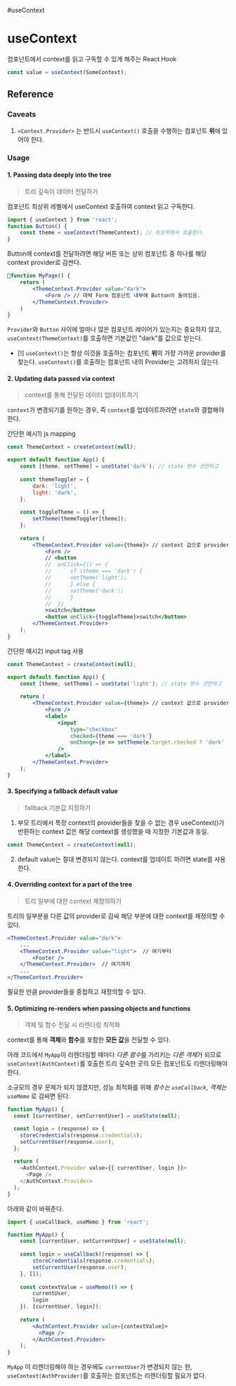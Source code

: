 #useContext 

# useContext
컴포넌트에서 context를 읽고 구독할 수 있게 해주는 React Hook

```jsx
const value = useContext(SomeContext);
```

## Reference
### **Caveats**
1. `<Context.Provider>` 는 반드시 `useContext()` 호출을 수행하는 컴포넌트 **위**에 있어야 한다.

### Usage
#### 1. Passing data deeply into the tree
> 트리 깊숙이 데이터 전달하기 

컴포넌트 최상위 레벨에서 useContext 호출하여 context 읽고 구독한다.
```jsx
import { useContext } from 'react';
function Button() {
	const theme = useContext(ThemeContext); // 최상위에서 호출한다.
}
```

Button에 context를 전달하려면 해당 버튼 또는 상위 컴포넌트 중 하나를 해당 context provider로 감싼다.
```jsx
function MyPage() {
	return (
		<ThemeContext.Provider value="dark">
			<Form /> // 대략 Form 컴포넌트 내부에 Button이 들어있음.
		</ThemeContext.Provider>
	)
}
```
`Provider`와 `Button` 사이에 얼마나 많은 컴포넌트 레이어가 있는지는 중요하지 않고,
`useContext(ThemeContext)`를 호출하면 기본값인 "dark"를 값으로 받는다.

- [!] `useContext()`는 항상 이것을 호출하는 컴포넌트 **위**의 가장 가까운 provider를 찾는다. 
      `useContext()`를 호출하는 컴포넌트 내의 Provider는 고려하지 않는다.

#### 2. Updating data passed via context
> context를 통해 전달된 데이터 업데이트하기

`context`가 변경되기를 원하는 경우, 즉 `context`를 업데이트하려면 `state`와 결합해야 한다.

간단한 예시1) js mapping
```jsx
const ThemeContext = createContext(null);

export default function App() {
	const [theme, setTheme] = useState('dark'); // state 변수 선언하고
	
	const themeToggler = {
		dark: 'light',
		light: 'dark',
	};
	
	const toggleTheme = () => {
		setTheme(themeToggler[theme]);
	};
	
	return (
		<ThemeContext.Provider value={theme}> // context 값으로 provider에 전달한다.
			<Form />
			// <button
			//	onClick={() => {
			//		if (theme === 'dark') {
			//		setTheme('light');
			//		} else {
			//		setTheme('dark');
			//		}
			//	}}
			>switch</button>	
			<button onClick={toggleTheme}>switch</button>
		</ThemeContext.Provider>
	);
}
```

간단한 예시2) input tag 사용
```jsx
const ThemeContext = createContext(null);

export default function App() {
	const [theme, setTheme] = useState('light'); // state 변수 선언하고
	
	return (
		<ThemeContext.Provider value={theme}> // context 값으로 provider에 전달한다.
			<Form />
			<label>
				<input 
					type="checkbox" 
					checked={theme === 'dark'}
					onChange={e => setTheme(e.target.checked ? 'dark' : 'light')} 
				/>
			</label>
		</ThemeContext.Provider>
	);
}
```

#### 3. Specifying a fallback default value
> fallback 기본값 지정하기

1. 부모 트리에서 특정 context의 provider들을 찾을 수 없는 경우
	useContext()가 반환하는 context 값은 해당 context를 생성했을 때 지정한 기본값과 동일.
```jsx
const ThemeContext = createContext(null);
```
2. default value는 절대 변경되지 않는다.
	context를 업데이트 하려면 state를 사용한다.


#### 4. Overriding context for a part of the tree
> 트리 일부에 대한 context 재정의하기

트리의 일부분을 다른 값의 provider로 감싸 해당 부분에 대한 context를 재정의할 수 있다.
```jsx
<ThemeContext.Provider value="dark">  
	...
	<ThemeContext.Provider value="light">  // 여기부터
		<Footer />  
	</ThemeContext.Provider>  // 여기까지
	...  
</ThemeContext.Provider>
```
필요한 만큼 provider들을 중첩하고 재정의할 수 있다.

#### 5. Optimizing re-renders when passing objects and functions
> 객체 및 함수 전달 시 리렌더링 최적화

context를 통해 **객체**와 **함수**를 포함한 **모든 값**을 전달할 수 있다.

아래 코드에서 `MyApp`이 리렌더링할 때마다 *다른 함수*를 가리키는 *다른 객체*가 되므로 `useContext(AuthContext)`를 호출한 트리 깊숙한 곳의 모든 컴포넌트도 리렌더링해야 한다.

소규모의 경우 문제가 되지 않겠지만, 성능 최적화를 위해 *함수는 `useCallback`*, *객체는 `useMemo`* 로 감싸면 된다.

```jsx
function MyApp() {
  const [currentUser, setCurrentUser] = useState(null);

  const login = (response) => {
    storeCredentials(response.credentials);
    setCurrentUser(response.user);
  };
  
  return (
    <AuthContext.Provider value={{ currentUser, login }}>
      <Page />
    </AuthContext.Provider>
  );
}
```
아래와 같이 바꿔준다.

```jsx
import { useCallback, useMemo } from 'react';

function MyApp() {
	const [currentUser, setCurrentUser] = useState(null);
	
	const login = useCallback((response) => {
		storeCredentials(response.credentials);
		setCurrentUser(response.user);
	}, []);
	
	const contextValue = useMemo(() => {
		currentUser,
		login
	}), [currentUser, login]);
	
	return (
		<AuthContext.Provider value={contextValue}>
		  <Page />
		</AuthContext.Provider>
	);
}
```
`MyApp` 이 리렌더링해야 하는 경우에도 `currentUser`가 변경되지 않는 한, `useContext(AuthProvider)`를 호출하는 컴포넌트는 리렌더링할 필요가 없다.
